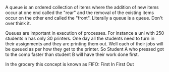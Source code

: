 A queue is an ordered collection of items where the addition of new items occur at
one end called the "rear" and the removal of the existing items occur on the other end
called the "front". Literally a queue is a queue. Don't over think it.

Queues are important in execution of processes. For instance a uni with 250 students n
has only 30 printers. One day all the students need to turn in their assignments and they
are printing them out. Well each of their jobs will be queued as per how they get to the
printer. So Student A who pressed got to the comp faster than student B will have their
work done first.

In the grocery this concept is known as FIFO: First In First Out